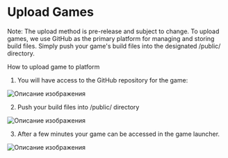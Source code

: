 # Upload Games

Note: The upload method is pre-release and subject to change.
To upload games, we use GitHub as the primary platform for managing and storing build files. Simply push your game's build files into the designated /public/ directory. 

How to upload game to platform

1. You will have access to the GitHub repository for the game:

![Описание изображения](assets/upload_game/1.png)

2. Push your build files into /public/ directory

![Описание изображения](assets/upload_game/2.png)

3. After a few minutes your game can be accessed in the game launcher. 

![Описание изображения](assets/upload_game/3.png)